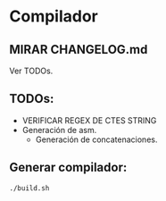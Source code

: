 # Compilador


MIRAR CHANGELOG.md
--------------------
Ver TODOs.

TODOs:
--------------------

* VERIFICAR REGEX DE CTES STRING
* Generación de asm.    
    * Generación de concatenaciones.    

Generar compilador:
----------------------
```sh
./build.sh
```
